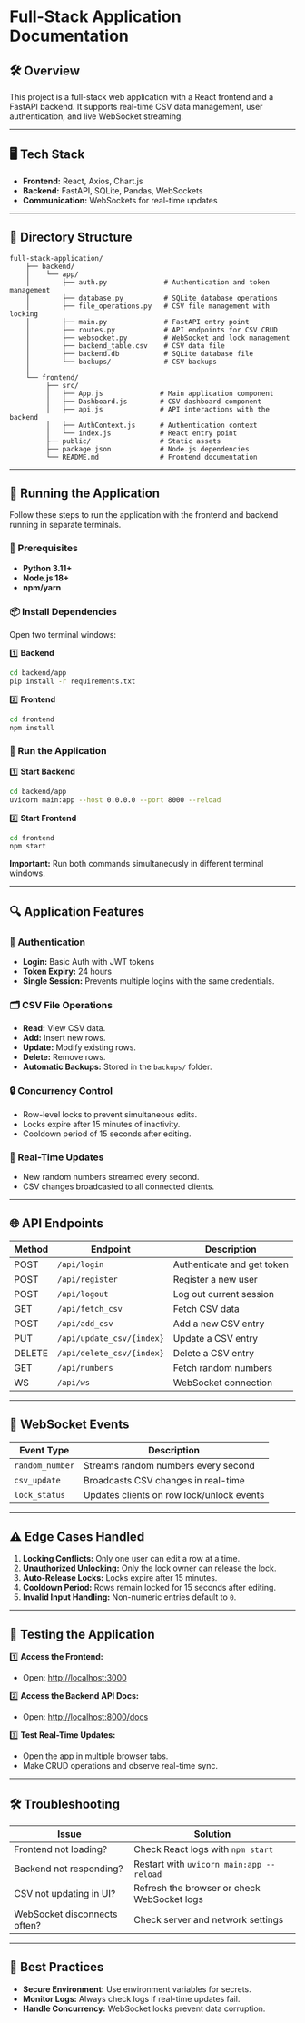 # Full-Stack Application Documentation

## 🛠️ Overview

This project is a full-stack web application with a React frontend and a FastAPI backend. It supports real-time CSV data management, user authentication, and live WebSocket streaming.

---

## 🖥️ Tech Stack

- **Frontend:** React, Axios, Chart.js
- **Backend:** FastAPI, SQLite, Pandas, WebSockets
- **Communication:** WebSockets for real-time updates

---

## 📂 Directory Structure

```
full-stack-application/
    ├── backend/
    │    └── app/
    │        ├── auth.py              # Authentication and token management
    │        ├── database.py          # SQLite database operations
    │        ├── file_operations.py   # CSV file management with locking
    │        ├── main.py              # FastAPI entry point
    │        ├── routes.py            # API endpoints for CSV CRUD
    │        ├── websocket.py         # WebSocket and lock management
    │        ├── backend_table.csv    # CSV data file
    │        ├── backend.db           # SQLite database file
    │        └── backups/             # CSV backups
    │
    └── frontend/
         ├── src/
         │   ├── App.js              # Main application component
         │   ├── Dashboard.js        # CSV dashboard component
         │   ├── api.js              # API interactions with the backend
         │   ├── AuthContext.js      # Authentication context
         │   └── index.js            # React entry point
         ├── public/                 # Static assets
         ├── package.json            # Node.js dependencies
         └── README.md               # Frontend documentation
```

---

## 🚀 Running the Application

Follow these steps to run the application with the frontend and backend running in separate terminals.

### 🔧 Prerequisites

- **Python 3.11+**
- **Node.js 18+**
- **npm/yarn**

### 📦 Install Dependencies

Open two terminal windows:

1️⃣ **Backend**

```bash
cd backend/app
pip install -r requirements.txt
```

2️⃣ **Frontend**

```bash
cd frontend
npm install
```

### 🏃 Run the Application

1️⃣ **Start Backend**

```bash
cd backend/app
uvicorn main:app --host 0.0.0.0 --port 8000 --reload
```

2️⃣ **Start Frontend**

```bash
cd frontend
npm start
```

**Important:** Run both commands simultaneously in different terminal windows.

---

## 🔍 Application Features

### 🔑 Authentication

- **Login:** Basic Auth with JWT tokens
- **Token Expiry:** 24 hours
- **Single Session:** Prevents multiple logins with the same credentials.

### 🗂️ CSV File Operations

- **Read:** View CSV data.
- **Add:** Insert new rows.
- **Update:** Modify existing rows.
- **Delete:** Remove rows.
- **Automatic Backups:** Stored in the `backups/` folder.

### 🔒 Concurrency Control

- Row-level locks to prevent simultaneous edits.
- Locks expire after 15 minutes of inactivity.
- Cooldown period of 15 seconds after editing.

### 📡 Real-Time Updates

- New random numbers streamed every second.
- CSV changes broadcasted to all connected clients.

---

## 🌐 API Endpoints

| Method | Endpoint                  | Description                |
| ------ | ------------------------- | -------------------------- |
| POST   | `/api/login`              | Authenticate and get token |
| POST   | `/api/register`           | Register a new user        |
| POST   | `/api/logout`             | Log out current session    |
| GET    | `/api/fetch_csv`          | Fetch CSV data             |
| POST   | `/api/add_csv`            | Add a new CSV entry        |
| PUT    | `/api/update_csv/{index}` | Update a CSV entry         |
| DELETE | `/api/delete_csv/{index}` | Delete a CSV entry         |
| GET    | `/api/numbers`            | Fetch random numbers       |
| WS     | `/api/ws`                 | WebSocket connection       |

---

## 🔔 WebSocket Events

| Event Type      | Description                               |
| --------------- | ----------------------------------------- |
| `random_number` | Streams random numbers every second       |
| `csv_update`    | Broadcasts CSV changes in real-time       |
| `lock_status`   | Updates clients on row lock/unlock events |

---

## ⚠️ Edge Cases Handled

1. **Locking Conflicts:** Only one user can edit a row at a time.
2. **Unauthorized Unlocking:** Only the lock owner can release the lock.
3. **Auto-Release Locks:** Locks expire after 15 minutes.
4. **Cooldown Period:** Rows remain locked for 15 seconds after editing.
5. **Invalid Input Handling:** Non-numeric entries default to `0`.

---

## 🧪 Testing the Application

1️⃣ **Access the Frontend:**

- Open: [http://localhost:3000](http://localhost:3000)

2️⃣ **Access the Backend API Docs:**

- Open: [http://localhost:8000/docs](http://localhost:8000/docs)

3️⃣ **Test Real-Time Updates:**

- Open the app in multiple browser tabs.
- Make CRUD operations and observe real-time sync.

---

## 🛠️ Troubleshooting

| Issue                        | Solution                                    |
| ---------------------------- | ------------------------------------------- |
| Frontend not loading?        | Check React logs with `npm start`           |
| Backend not responding?      | Restart with `uvicorn main:app --reload`    |
| CSV not updating in UI?      | Refresh the browser or check WebSocket logs |
| WebSocket disconnects often? | Check server and network settings           |

---

## 🌟 Best Practices

- **Secure Environment:** Use environment variables for secrets.
- **Monitor Logs:** Always check logs if real-time updates fail.
- **Handle Concurrency:** WebSocket locks prevent data corruption.



